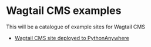 # Wagtail CMS examples

This will be a catalogue of example sites for Wagtail CMS

- [Wagtail CMS site deployed to PythonAnywhere](https://github.com/wagtail-examples/tutorial-deploy-pythonanywhere-paid)
